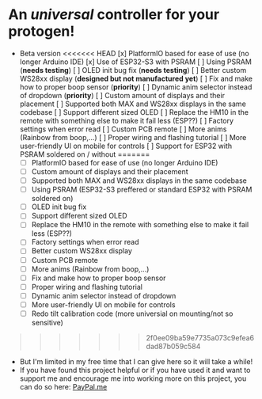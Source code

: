 # An *universal* controller for your protogen!
- Beta version
<<<<<<< HEAD
  [x] PlatformIO based for ease of use (no longer Arduino IDE)
  [x] Use of ESP32-S3 with PSRAM
  [ ] Using PSRAM (**needs testing**)
  [ ] OLED init bug fix (**needs testing**)
  [ ] Better custom WS28xx display (**designed but not manufactured yet**)
  [ ] Fix and make how to proper boop sensor (**priority**)
  [ ] Dynamic anim selector instead of dropdown (**priority**)
  [ ] Custom amount of displays and their placement
  [ ] Supported both MAX and WS28xx displays in the same codebase
  [ ] Support different sized OLED
  [ ] Replace the HM10 in the remote with something else to make it fail less (ESP??)
  [ ] Factory settings when error read
  [ ] Custom PCB remote
  [ ] More anims (Rainbow from boop,...)
  [ ] Proper wiring and flashing tutorial
  [ ] More user-friendly UI on mobile for controls
  [ ] Support for ESP32 with PSRAM soldered on / without
=======
  - [ ] PlatformIO based for ease of use (no longer Arduino IDE)
  - [ ] Custom amount of displays and their placement
  - [ ] Supported both MAX and WS28xx displays in the same codebase
  - [ ] Using PSRAM (ESP32-S3 preffered or standard ESP32 with PSRAM soldered on)
  - [ ] OLED init bug fix
  - [ ] Support different sized OLED
  - [ ] Replace the HM10 in the remote with something else to make it fail less (ESP??)
  - [ ] Factory settings when error read
  - [ ] Better custom WS28xx display
  - [ ] Custom PCB remote
  - [ ] More anims (Rainbow from boop,...)
  - [ ] Fix and make how to proper boop sensor
  - [ ] Proper wiring and flashing tutorial
  - [ ] Dynamic anim selector instead of dropdown
  - [ ] More user-friendly UI on mobile for controls
  - [ ] Redo tilt calibration code (more universial on mounting/not so sensitive)
>>>>>>> 2f0ee09ba59e7735a073c9efea6dad87b059c584
  
- But I'm limited in my free time that I can give here so it will take a while!
- If you have found this project helpful or if you have used it and want to support me and encourage me into working more on this project, you can do so here: [PayPal.me](https://paypal.me/NCPlyn)
